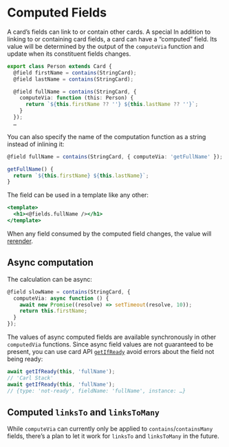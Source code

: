 # Computed Fields

A card’s fields can link to or contain other cards. A special
In addition to linking to or containing card fields, a card can have a “computed” field. Its value will be determined by the output of the `computeVia` function and update when its constituent fields changes.

```typescript
export class Person extends Card {
  @field firstName = contains(StringCard);
  @field lastName = contains(StringCard);

  @field fullName = contains(StringCard, {
    computeVia: function (this: Person) {
      return `${this.firstName ?? ''} ${this.lastName ?? ''}`;
    }
  });
  …
```

You can also specify the name of the computation function as a string instead of inlining it:

```typescript
@field fullName = contains(StringCard, { computeVia: 'getFullName' });

getFullName() {
  return `${this.firstName} ${this.lastName}`;
}
```

The field can be used in a template like any other:

```handlebars
<template>
  <h1><@fields.fullName /></h1>
</template>
```

When any field consumed by the computed field changes, the value will [rerender](./card-rendering.md#re-rendering-process).

## Async computation

The calculation can be async:

```typescript
@field slowName = contains(StringCard, {
  computeVia: async function () {
    await new Promise((resolve) => setTimeout(resolve, 10));
    return this.firstName;
  }
});
```

The values of async computed fields are available synchronously in other `computedVia` functions. Since async field values are not guaranteed to be present, you can use card API [`getIfReady`](https://github.com/cardstack/boxel/blob/307d78676ebdb93cee75d61b8812914013a094a7/packages/base/card-api.gts#L2112) avoid errors about the field not being ready:

```javascript
await getIfReady(this, 'fullName');
// 'Carl Stack'
await getIfReady(this, 'fullName');
// {type: 'not-ready', fieldName: 'fullName', instance: …}
```

## Computed `linksTo` and `linksToMany`

While `computeVia` can currently only be applied to `contains`/`containsMany` fields, there’s a plan to let it work for `linksTo` and `linksToMany` in the future.
